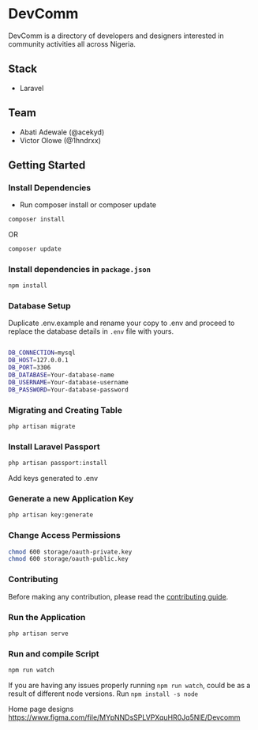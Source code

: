 # DevComm

DevComm is a directory of developers and designers interested in community activities all across Nigeria.

## Stack
- Laravel


## Team

- Abati Adewale (@acekyd)
- Victor Olowe (@1hndrxx)

## Getting Started

### Install Dependencies
- Run composer install or composer update
```bash
composer install
```
OR
```bash
composer update
```

### Install dependencies in `package.json`
```bash
npm install
```

### Database Setup

Duplicate .env.example and rename your copy to .env and proceed to replace the database details in
`.env` file with yours.

```bash

DB_CONNECTION=mysql
DB_HOST=127.0.0.1
DB_PORT=3306
DB_DATABASE=Your-database-name
DB_USERNAME=Your-database-username
DB_PASSWORD=Your-database-password

```

### Migrating and Creating Table
```bash
php artisan migrate
```

### Install Laravel Passport
```bash
php artisan passport:install
```
Add keys generated to .env

### Generate a new Application Key
```bash
php artisan key:generate
```

### Change Access Permissions
```bash
chmod 600 storage/oauth-private.key
chmod 600 storage/oauth-public.key
```

### Contributing
Before making any contribution, please read the [contributing guide](./contributing.md).

### Run the Application
```bash
php artisan serve
```
### Run and compile Script
```bash
npm run watch
```

If you are having any issues properly running `npm run watch`, could be as a result of different node versions. Run `npm install -s node`

Home page designs
https://www.figma.com/file/MYpNNDsSPLVPXquHR0Jq5NlE/Devcomm